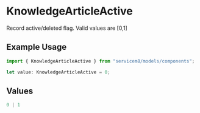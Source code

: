 # KnowledgeArticleActive

Record active/deleted flag.  Valid values are [0,1]

## Example Usage

```typescript
import { KnowledgeArticleActive } from "servicem8/models/components";

let value: KnowledgeArticleActive = 0;
```

## Values

```typescript
0 | 1
```